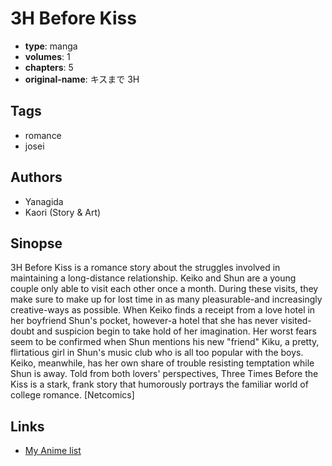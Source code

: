 # 3H Before Kiss

-   **type**: manga
-   **volumes**: 1
-   **chapters**: 5
-   **original-name**: キスまで 3H

## Tags

-   romance
-   josei

## Authors

-   Yanagida
-   Kaori (Story & Art)

## Sinopse

3H Before Kiss is a romance story about the struggles involved in maintaining a long-distance relationship. Keiko and Shun are a young couple only able to visit each other once a month. During these visits, they make sure to make up for lost time in as many pleasurable-and increasingly creative-ways as possible. When Keiko finds a receipt from a love hotel in her boyfriend Shun's pocket, however-a hotel that she has never visited-doubt and suspicion begin to take hold of her imagination. Her worst fears seem to be confirmed when Shun mentions his new "friend" Kiku, a pretty, flirtatious girl in Shun's music club who is all too popular with the boys. Keiko, meanwhile, has her own share of trouble resisting temptation while Shun is away. Told from both lovers' perspectives, Three Times Before the Kiss is a stark, frank story that humorously portrays the familiar world of college romance.
[Netcomics]

## Links

-   [My Anime list](https://myanimelist.net/manga/13984/3H_Before_Kiss)
